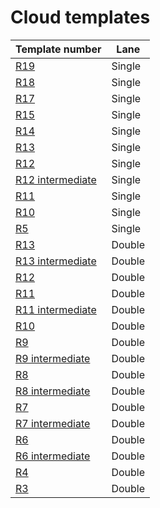 # Cloud templates

|Template number | Lane|
|---|---|
|[R19](cloud-single-r19.md)| Single|
|[R18](cloud-single-r18.md)| Single|
|[R17](cloud-single-r17.md)| Single|
|[R15](cloud-single-r15.md)| Single|
|[R14](cloud-single-r14.md)| Single|
|[R13](cloud-single-r13.md)| Single|
|[R12](cloud-single-r12.md)| Single|
|[R12 intermediate](cloud-single-intermediate-r12.md)| Single|
|[R11](cloud-single-r11.md)| Single|
|[R10](cloud-single-r10.md)| Single|
|[R5](cloud-single-r5.md)| Single|
|[R13](cloud-double-r13.md)| Double|
|[R13 intermediate](cloud-double-r13-intermediate.md)| Double|
|[R12](cloud-double-r12.md)| Double|
|[R11](cloud-double-r11.md)| Double|
|[R11 intermediate](cloud-double-r11-intermediate.md)| Double|
|[R10](cloud-double-r10.md)| Double|
|[R9](cloud-double-r9.md)| Double|
|[R9 intermediate](cloud-double-r9-intermediate.md)| Double|
|[R8](cloud-double-r8.md)| Double|
|[R8 intermediate](cloud-double-r8-intermediate.md)| Double|
|[R7](cloud-double-r7.md)| Double|
|[R7 intermediate](cloud-double-r7-intermediate.md)| Double|
|[R6](cloud-double-r6.md)| Double|
|[R6 intermediate](cloud-double-r6-intermediate.md)| Double|
|[R4](cloud-double-r4.md)| Double|
|[R3](cloud-double-r3.md)| Double|
